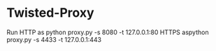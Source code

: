# Twisted-Proxy

Run HTTP  as python proxy.py -s 8080 -t 127.0.0.1:80
HTTPS aspython proxy.py -s 4433 -t 127.0.0.1:443
